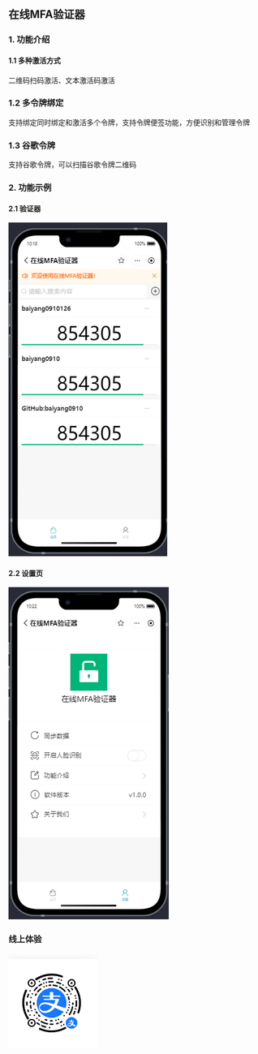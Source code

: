 ## 在线MFA验证器
### 1. 功能介绍
#### 1.1 多种激活方式
二维码扫码激活、文本激活码激活
### 1.2 多令牌绑定
支持绑定同时绑定和激活多个令牌，支持令牌便签功能，方便识别和管理令牌
### 1.3 谷歌令牌
支持谷歌令牌，可以扫描谷歌令牌二维码

### 2. 功能示例
#### 2.1 验证器
![验证器](/miniprogram/image/img.png)
#### 2.2 设置页
![设置页](/miniprogram/image/img_1.png)

### 线上体验
![体验二维码](/miniprogram/image/img_2.png)


